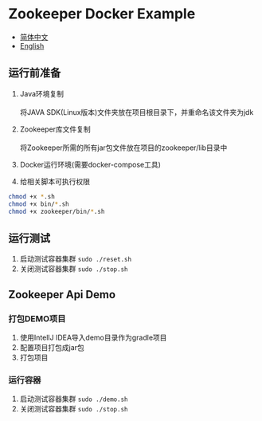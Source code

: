 # Zookeeper Docker Example

* [简体中文](README.MD) 
* [English](README_EN.MD)

## 运行前准备

1. Java环境复制<br><br>
将JAVA SDK(Linux版本)文件夹放在项目根目录下，并重命名该文件夹为jdk

2. Zookeeper库文件复制<br><br>
将Zookeeper所需的所有jar包文件放在项目的zookeeper/lib目录中

3. Docker运行环境(需要docker-compose工具)

4. 给相关脚本可执行权限
```bash
chmod +x *.sh
chmod +x bin/*.sh
chmod +x zookeeper/bin/*.sh
```

## 运行测试

1. 启动测试容器集群 `sudo ./reset.sh`
2. 关闭测试容器集群 `sudo ./stop.sh`

## Zookeeper Api Demo

### 打包DEMO项目

1. 使用IntellJ IDEA导入demo目录作为gradle项目
2. 配置项目打包成jar包
3. 打包项目

### 运行容器

1. 启动测试容器集群 `sudo ./demo.sh`
2. 关闭测试容器集群 `sudo ./stop.sh`
